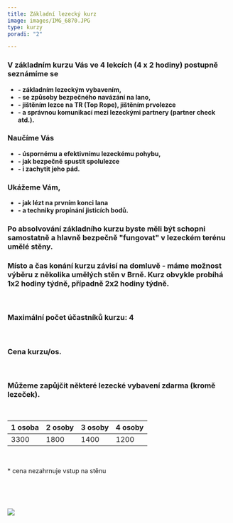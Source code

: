 ```yaml
---
title: Základní lezecký kurz
image: images/IMG_6870.JPG
type: kurzy
poradi: "2"

---
```

### **V základním kurzu Vás ve 4 lekcích (4 x 2 hodiny) postupně seznámíme se**

* **- základním lezeckým vybavením,**
* **- se způsoby bezpečného navázání na lano,**
* **- jištěním lezce na TR (Top Rope), jištěním prvolezce**
* **- a správnou komunikací mezi lezeckými partnery (partner check atd.).**

### **Naučíme Vás**

* **- úspornému a efektivnímu lezeckému pohybu,**
* **- jak bezpečně spustit spolulezce**
* **- i zachytit jeho pád.**

### **Ukážeme Vám,**

* **- jak lézt na prvním konci lana**
* **- a techniky propínání jisticích bodů.**

### **Po absolvování základního kurzu byste měli být schopni samostatně a hlavně bezpečně "fungovat" v lezeckém terénu umělé stěny.**

### **Místo a čas konání kurzu závisí na domluvě - máme možnost výběru z několika umělých stěn v Brně. Kurz obvykle probíhá 1x2 hodiny týdně, případně 2x2 hodiny týdně.**

&nbsp;

### **Maximální počet účastníků kurzu: 4**

&nbsp;

### **Cena kurzu/os.**

&nbsp;

### **Můžeme zapůjčit některé lezecké vybavení zdarma (kromě lezeček).**

&nbsp;

| 1 osoba | 2 osoby | 3 osoby | 4 osoby |
| --- | --- | --- | --- |
| 3300 | 1800 | 1400 | 1200 |

&nbsp;

\* cena nezahrnuje vstup na stěnu

&nbsp;

&nbsp;

![](/images/victor-xok-oyPLmauJzzo-unsplash.jpg)